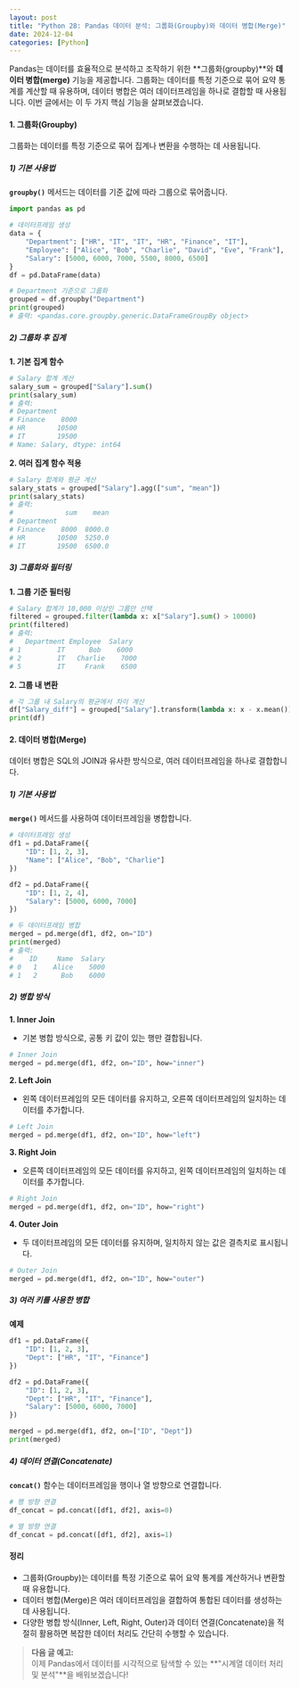 ```yaml
---
layout: post
title: "Python 28: Pandas 데이터 분석: 그룹화(Groupby)와 데이터 병합(Merge)"
date: 2024-12-04
categories: [Python] 
---
```



Pandas는 데이터를 효율적으로 분석하고 조작하기 위한 **그룹화(groupby)**와 **데이터 병합(merge)** 기능을 제공합니다. 그룹화는 데이터를 특정 기준으로 묶어 요약 통계를 계산할 때 유용하며, 데이터 병합은 여러 데이터프레임을 하나로 결합할 때 사용됩니다. 이번 글에서는 이 두 가지 핵심 기능을 살펴보겠습니다.


#### 1. 그룹화(Groupby)

그룹화는 데이터를 특정 기준으로 묶어 집계나 변환을 수행하는 데 사용됩니다.


##### 1) 기본 사용법

**`groupby()`** 메서드는 데이터를 기준 값에 따라 그룹으로 묶어줍니다.

```python
import pandas as pd

# 데이터프레임 생성
data = {
    "Department": ["HR", "IT", "IT", "HR", "Finance", "IT"],
    "Employee": ["Alice", "Bob", "Charlie", "David", "Eve", "Frank"],
    "Salary": [5000, 6000, 7000, 5500, 8000, 6500]
}
df = pd.DataFrame(data)

# Department 기준으로 그룹화
grouped = df.groupby("Department")
print(grouped)
# 출력: <pandas.core.groupby.generic.DataFrameGroupBy object>
```


##### 2) 그룹화 후 집계

**1. 기본 집계 함수**
```python
# Salary 합계 계산
salary_sum = grouped["Salary"].sum()
print(salary_sum)
# 출력:
# Department
# Finance    8000
# HR        10500
# IT        19500
# Name: Salary, dtype: int64
```

**2. 여러 집계 함수 적용**
```python
# Salary 합계와 평균 계산
salary_stats = grouped["Salary"].agg(["sum", "mean"])
print(salary_stats)
# 출력:
#             sum    mean
# Department
# Finance    8000  8000.0
# HR        10500  5250.0
# IT        19500  6500.0
```


##### 3) 그룹화와 필터링

**1. 그룹 기준 필터링**
```python
# Salary 합계가 10,000 이상인 그룹만 선택
filtered = grouped.filter(lambda x: x["Salary"].sum() > 10000)
print(filtered)
# 출력:
#   Department Employee  Salary
# 1         IT      Bob    6000
# 2         IT   Charlie    7000
# 5         IT     Frank    6500
```

**2. 그룹 내 변환**
```python
# 각 그룹 내 Salary의 평균에서 차이 계산
df["Salary_diff"] = grouped["Salary"].transform(lambda x: x - x.mean())
print(df)
```


#### 2. 데이터 병합(Merge)

데이터 병합은 SQL의 JOIN과 유사한 방식으로, 여러 데이터프레임을 하나로 결합합니다.


##### 1) 기본 사용법

**`merge()`** 메서드를 사용하여 데이터프레임을 병합합니다.

```python
# 데이터프레임 생성
df1 = pd.DataFrame({
    "ID": [1, 2, 3],
    "Name": ["Alice", "Bob", "Charlie"]
})

df2 = pd.DataFrame({
    "ID": [1, 2, 4],
    "Salary": [5000, 6000, 7000]
})

# 두 데이터프레임 병합
merged = pd.merge(df1, df2, on="ID")
print(merged)
# 출력:
#    ID     Name  Salary
# 0   1    Alice    5000
# 1   2      Bob    6000
```


##### 2) 병합 방식

**1. Inner Join**
- 기본 병합 방식으로, 공통 키 값이 있는 행만 결합됩니다.

```python
# Inner Join
merged = pd.merge(df1, df2, on="ID", how="inner")
```

**2. Left Join**
- 왼쪽 데이터프레임의 모든 데이터를 유지하고, 오른쪽 데이터프레임의 일치하는 데이터를 추가합니다.

```python
# Left Join
merged = pd.merge(df1, df2, on="ID", how="left")
```

**3. Right Join**
- 오른쪽 데이터프레임의 모든 데이터를 유지하고, 왼쪽 데이터프레임의 일치하는 데이터를 추가합니다.

```python
# Right Join
merged = pd.merge(df1, df2, on="ID", how="right")
```

**4. Outer Join**
- 두 데이터프레임의 모든 데이터를 유지하며, 일치하지 않는 값은 결측치로 표시됩니다.

```python
# Outer Join
merged = pd.merge(df1, df2, on="ID", how="outer")
```


##### 3) 여러 키를 사용한 병합

**예제**
```python
df1 = pd.DataFrame({
    "ID": [1, 2, 3],
    "Dept": ["HR", "IT", "Finance"]
})

df2 = pd.DataFrame({
    "ID": [1, 2, 3],
    "Dept": ["HR", "IT", "Finance"],
    "Salary": [5000, 6000, 7000]
})

merged = pd.merge(df1, df2, on=["ID", "Dept"])
print(merged)
```


##### 4) 데이터 연결(Concatenate)

**`concat()`** 함수는 데이터프레임을 행이나 열 방향으로 연결합니다.

```python
# 행 방향 연결
df_concat = pd.concat([df1, df2], axis=0)

# 열 방향 연결
df_concat = pd.concat([df1, df2], axis=1)
```


#### 정리

- 그룹화(Groupby)는 데이터를 특정 기준으로 묶어 요약 통계를 계산하거나 변환할 때 유용합니다.
- 데이터 병합(Merge)은 여러 데이터프레임을 결합하여 통합된 데이터를 생성하는 데 사용됩니다.
- 다양한 병합 방식(Inner, Left, Right, Outer)과 데이터 연결(Concatenate)을 적절히 활용하면 복잡한 데이터 처리도 간단히 수행할 수 있습니다.

> **다음 글 예고:**  
> 이제 Pandas에서 데이터를 시각적으로 탐색할 수 있는 **"시계열 데이터 처리 및 분석"**을 배워보겠습니다!
